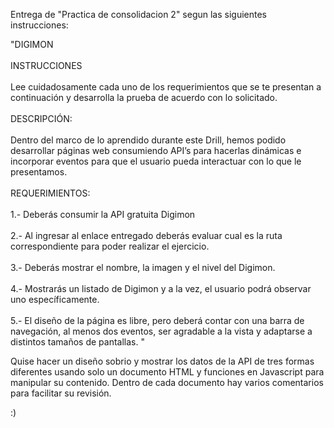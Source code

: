 Entrega de "Practica de consolidacion 2" segun las siguientes instrucciones:

"DIGIMON
<br>
<br>
INSTRUCCIONES
<br>
<br>
Lee cuidadosamente cada uno de los requerimientos que se te presentan a continuación y desarrolla la
prueba de acuerdo con lo solicitado.
<br>
<br>
DESCRIPCIÓN:
<br>
<br>
Dentro del marco de lo aprendido durante este Drill, hemos podido desarrollar páginas web
consumiendo API’s para hacerlas dinámicas e incorporar eventos para que el usuario pueda interactuar
con lo que le presentamos.
<br>
<br>
REQUERIMIENTOS:
<br>
<br>
1.- Deberás consumir la API gratuita Digimon
<br>
<br>
2.- Al ingresar al enlace entregado deberás evaluar cual es la ruta correspondiente para poder realizar el
ejercicio.
<br>
<br>
3.- Deberás mostrar el nombre, la imagen y el nivel del Digimon.
<br>
<br>
4.- Mostrarás un listado de Digimon y a la vez, el usuario podrá observar uno específicamente.
<br>
<br>
5.- El diseño de la página es libre, pero deberá contar con una barra de navegación, al menos dos
eventos, ser agradable a la vista y adaptarse a distintos tamaños de pantallas.
"

Quise hacer un diseño sobrio y mostrar los datos de la API de tres formas diferentes usando solo un documento HTML y funciones en Javascript para manipular su contenido.
Dentro de cada documento hay varios comentarios para facilitar su revisión.

:)
